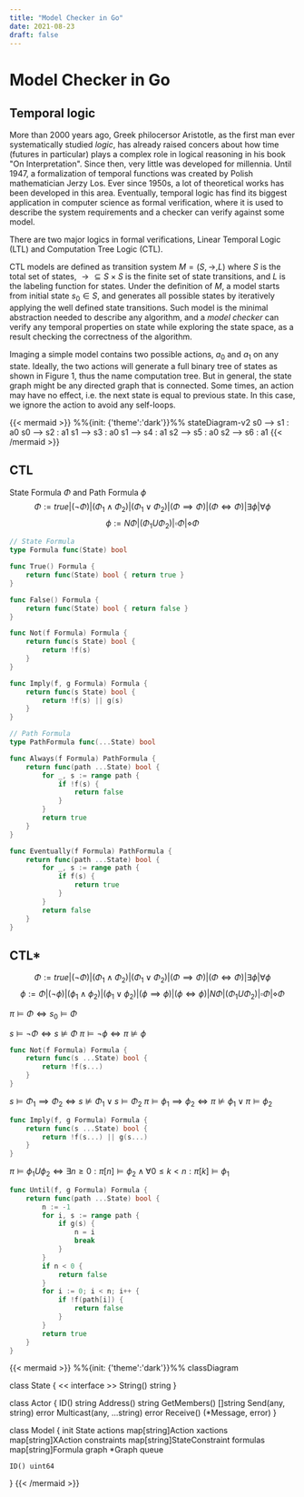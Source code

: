 ```yaml
---
title: "Model Checker in Go"
date: 2021-08-23
draft: false
---
```


# Model Checker in Go

## Temporal logic

More than 2000 years ago, Greek philocersor Aristotle, as the first man ever systematically studied _logic_, has already raised concers about how time (futures in particular) plays a complex role in logical reasoning in his book "On Interpretation". Since then, very little was developed for millennia. Until 1947, a formalization of temporal functions was created by Polish mathematician Jerzy Los. Ever since 1950s, a lot of theoretical works has been developed in this area. Eventually, temporal logic has find its biggest application in computer science as formal verification, where it is used to describe the system requirements and a checker can verify against some model.

There are two major logics in formal verifications, Linear Temporal Logic (LTL) and Computation Tree Logic (CTL).

CTL models are defined as transition system $M = (S, \to, L)$ where $S$ is the total set of states, $\to \subseteq S \times S$ is the finite set of state transitions, and $L$ is the labeling function for states. Under the definition of $M$, a model starts from initial state $s_0 \in S$, and generates all possible states by iteratively applying the well defined state transitions. Such model is the minimal abstraction needed to describe any algorithm, and a _model checker_ can verify any temporal properties on state while exploring the state space, as a result checking the correctness of the algorithm.

Imaging a simple model contains two possible actions, $a_0$ and $a_1$ on any state. Ideally, the two actions will generate a full binary tree of states as shown in Figure 1, thus the name computation tree. But in general, the state graph might be any directed graph that is connected. Some times, an action may have no effect, i.e. the next state is equal to previous state. In this case, we ignore the action to avoid any self-loops.

{{< mermaid >}}
%%{init: {'theme':'dark'}}%%
stateDiagram-v2
s0 --> s1 : a0
s0 --> s2 : a1
s1 --> s3 : a0
s1 --> s4 : a1
s2 --> s5 : a0
s2 --> s6 : a1
{{< /mermaid >}}

## CTL
State Formula $\Phi$ and Path Formula $\phi$
$$\Phi := true | (\neg \Phi) | (\Phi_1 \land \Phi_2) | (\Phi_1 \lor \Phi_2) | (\Phi \implies \Phi) | (\Phi \iff \Phi) | \exists \phi | \forall \phi$$
$$\phi := N\Phi | (\Phi_1 U \Phi_2) | \square \Phi | \diamond \Phi$$

```go
// State Formula
type Formula func(State) bool

func True() Formula {
    return func(State) bool { return true }
}

func False() Formula {
    return func(State) bool { return false }
}

func Not(f Formula) Formula {
    return func(s State) bool {
        return !f(s)
    }
}

func Imply(f, g Formula) Formula {
    return func(s State) bool {
        return !f(s) || g(s)
    }
}
```

```go
// Path Formula
type PathFormula func(...State) bool

func Always(f Formula) PathFormula {
	return func(path ...State) bool {
		for _, s := range path {
			if !f(s) {
				return false
			}
		}
		return true
	}
}

func Eventually(f Formula) PathFormula {
	return func(path ...State) bool {
		for _, s := range path {
			if f(s) {
				return true
			}
		}
		return false
	}
}
```

## CTL*

$$\Phi := true | (\neg \Phi) | (\Phi_1 \land \Phi_2) | (\Phi_1 \lor \Phi_2) | (\Phi \implies \Phi) | (\Phi \iff \Phi) | \exists \phi | \forall \phi$$
$$\phi := \Phi | (\neg\phi) | (\phi_1 \land \phi_2) | (\phi_1 \lor \phi_2) | (\phi \implies \phi) | (\phi \iff \phi) | N\Phi | (\Phi_1 U \Phi_2) | \square \Phi | \diamond \Phi$$

$\pi \models \Phi \iff s_0 \models \Phi$

$s \models \neg \Phi \iff s \not\models \Phi$
$\pi \models \neg \phi \iff \pi \not\models \phi$

```go
func Not(f Formula) Formula {
    return func(s ...State) bool {
        return !f(s...)
    }
}
```


$s \models \Phi_1 \implies \Phi_2 \iff s \not\models \Phi_1 \lor s \models \Phi_2$
$\pi \models \phi_1 \implies \phi_2 \iff \pi \not\models \phi_1 \lor \pi \models \phi_2$

```go
func Imply(f, g Formula) Formula {
    return func(s ...State) bool {
        return !f(s...) || g(s...)
    }
}
```

$\pi \models \phi_1 U \phi_2 \iff \exists n \geq 0 : \pi[n] \models \phi_2 \land \forall 0 \leq k < n : \pi[k] \models \phi_1$

```go
func Until(f, g Formula) Formula {
    return func(path ...State) bool {
        n := -1
        for i, s := range path {
            if g(s) {
                n = i
                break
            }
        }
        if n < 0 {
            return false
        }
        for i := 0; i < n; i++ {
            if !f(path[i]) {
                return false
            }
        }
        return true
    }
}
```

{{< mermaid >}}
%%{init: {'theme':'dark'}}%%
classDiagram

class State {
    << interface >>
    String() string
}

class Actor {
    ID() string
    Address() string
    GetMembers() []string
    Send(any, string) error
    Multicast(any, ...string) error
    Receive() (*Message, error)
}

class Model {
    init State
    actions map[string]Action
    xactions map[string]XAction
    constraints map[string]StateConstraint
    formulas map[string]Formula
    graph *Graph
    queue

    ID() uint64
}
{{< /mermaid >}}
